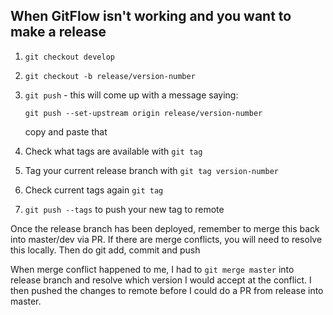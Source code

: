 ## When GitFlow isn't working and you want to make a release

1. `git checkout develop`
1. `git checkout -b release/version-number`
1. `git push` - this will come up with a message saying:

    `git push --set-upstream origin release/version-number`

    copy and paste that
1. Check what tags are available with `git tag`
1. Tag your current release branch with `git tag version-number`
1. Check current tags again `git tag`
1. `git push --tags` to push your new tag to remote

Once the release branch has been deployed, remember to merge this back into master/dev via PR. If there are merge conflicts, you will need to resolve this locally. Then do git add, commit and push

When merge conflict happened to me, I had to `git merge master` into release branch and resolve which version I would accept at the conflict. I then pushed the changes to remote before I could do a PR from release into master.
